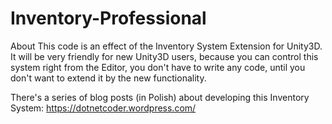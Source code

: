 # Inventory-Professional
About
This code is an effect of the Inventory System Extension for Unity3D.
It will be very friendly for new Unity3D users, because you can control this system right from the Editor, you don't have to write 
any code, until you don't want to extend it by the new functionality.

There's a series of blog posts (in Polish) about developing this Inventory System:
https://dotnetcoder.wordpress.com/

